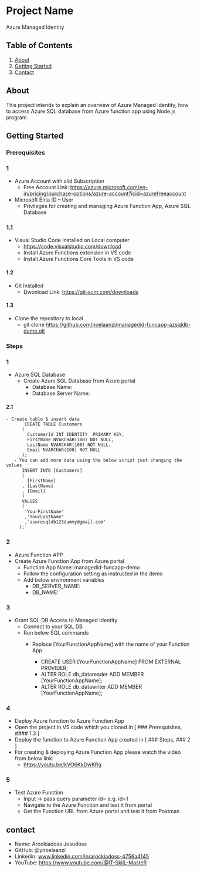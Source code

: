 # Project Name
Azure Managed Identity

## Table of Contents
1. [About](#about)
2. [Getting Started](#getting-started)
3. [Contact](#contact)

## About
This project intends to explain an overview of Azure Managed Identity, how to access Azure SQL database from Azure function app using Node.js program  

## Getting Started
### Prerequisites
### 1
- Azure Account with alid Subscription
  - Free Account Link: https://azure.microsoft.com/en-in/pricing/purchase-options/azure-account?icid=azurefreeaccount
- Microsoft Enta ID – User
  - Privileges for creating and managing Azure Function App, Azure SQL Database
### 1.1
- Visual Studio Code Installed on Local computer
  - https://code.visualstudio.com/download
  - Install Azure Functions extension in VS code
  - Install Azure Functions Core Tools in VS code
#### 1.2  
- Git Installed
  - Dwonload Link: https://git-scm.com/downloads
#### 1.3
- Clone the repository to local
  - git clone https://github.com/noelaanzi/managedid-funcapp-azsqldb-demo.git

### Steps
### 1
- Azure SQL Database
  - Create Azure SQL Database from Azure portal
    - Database Name: <Your DB Server Name>   
    - Database Server Name: <Your DB Name>
 #### 2.1 
    - Create table & insert data
           CREATE TABLE Customers
          (
            CustomerId INT IDENTITY  PRIMARY KEY,
            FirstName NVARCHAR(100) NOT NULL,
            LastName NVARCHAR(100) NOT NULL,
            Email NVARCHAR(100) NOT NULL
          );
       - You can add more data using the below script just changing the values
          INSERT INTO [Customers]
          (
            [FirstName]
          , [LastName]
          , [Email]
          )
          VALUES
          (
           'YourFirstName'
           ,'YourLastName'
           ,'asuresqldb123dummy@gmail.com'
         );
### 2
- Azure Function APP
- Create Azure Function App from Azure portal
  - Function App Name: managedid-funcapp-demo
  - Follow the configuration setting as instructed in the demo
  - Add below environment variables
    - DB_SERVER_NAME:<YourDBServerName> 
    - DB_NAME: <YourDBName>
### 3
- Grant SQL DB Access to Managed Identity
  - Connect to your SQL DB
  - Run below SQL commands
    - Replace  [YourFunctionAppName] with the name of your Function App

      - CREATE USER [YourFunctionAppName] FROM EXTERNAL PROVIDER;
      - ALTER ROLE db_datareader ADD MEMBER [YourFunctionAppName];
      - ALTER ROLE db_datawriter ADD MEMBER [YourFunctionAppName];
        
### 4
- Deploy Azure function to Azure Function App
- Open the project in VS code which you cloned in [ ### Prerequisites, #### 1.3 ]
- Deploy the function to Azure Function App created in [ ### Steps, ### 2 ]
- For creating & deploying Azure Function App please watch the video from below link:
  - https://youtu.be/kVO6KkDwKRg
### 5
- Test Azure Function
  - Input -> pass query parameter id=<value> e.g. id=1 
  - Navigate to the Azure Function and test it from portal
  - Get the Function URL from Azure portal and test it from Postman
    
## contact
- Name: Arockiadoss Jesudoss
- GitHub: @ynoelaanzi
- Linkedin: www.linkedin.com/in/arockiadoss-4756a4145
- YouTube: https://www.youtube.com/@IT-SkilL-MasteR

